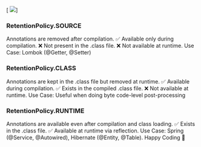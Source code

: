[
![](/images/java%20flow.drawio.png)]
### RetentionPolicy.SOURCE
Annotations are removed after compilation.
✅ Available only during compilation.
❌ Not present in the .class file.
❌ Not available at runtime.
Use Case: Lombok \(@Getter, @Setter\)
### RetentionPolicy.CLASS
Annotations are kept in the .class file but removed at runtime.
✅ Available during compilation.
✅ Exists in the compiled .class file.
❌ Not available at runtime.
Use Case: Useful when doing byte code\-level post\-processing
### RetentionPolicy.RUNTIME
Annotations are available even after compilation and class loading.
✅ Exists in the .class file.
✅ Available at runtime via reflection.
Use Case: Spring \(@Service, @Autowired\), Hibernate \(@Entity, @Table\).
Happy Coding 🙌
